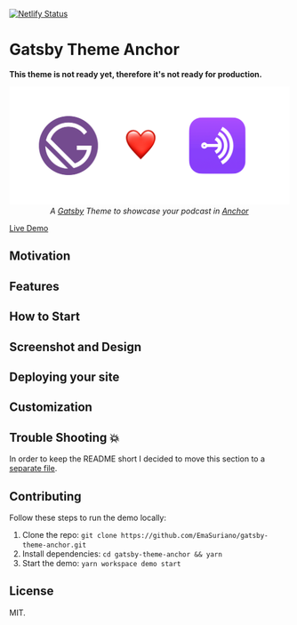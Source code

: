 [![Netlify Status](https://api.netlify.com/api/v1/badges/d472f990-9300-4406-a5a0-388ca0662966/deploy-status)](https://app.netlify.com/sites/gatsby-theme-anchor/deploys)

# Gatsby Theme Anchor

**This theme is not ready yet, therefore it's not ready for production.**

<p align="center">
  <a href="https://gatsby-theme-anchor.netlify.com/">
    <img src="./media/cover.jpeg" alt="Cover" />
  </a>
  <br />
  <i>
    A
    <a href="https://www.gatsbyjs.org/">Gatsby</a>
    Theme to showcase your podcast in
    <a href="https://anchor.fm/">Anchor</a>
  </i>
</p>

[Live Demo](https://gatsby-theme-anchor.netlify.com/)

## Motivation

## Features

## How to Start

## Screenshot and Design

## Deploying your site

## Customization

## Trouble Shooting 💥

In order to keep the README short I decided to move this section to a [separate file](./docs/TROUBLESHOOTING.md).

## Contributing

Follow these steps to run the demo locally:

1.  Clone the repo: `git clone https://github.com/EmaSuriano/gatsby-theme-anchor.git`
2.  Install dependencies: `cd gatsby-theme-anchor && yarn`
3.  Start the demo: `yarn workspace demo start`

## License

MIT.
